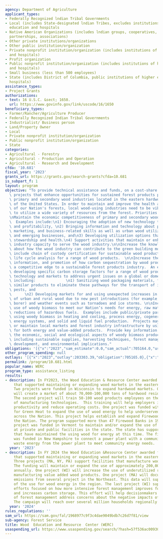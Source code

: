 ```yaml
---
agency: Department of Agriculture
applicant_types:
- Federally Recognized lndian Tribal Governments
- Local (includes State-designated lndian Tribes, excludes institutions of higher
  education and hospitals
- Native American Organizations (includes lndian groups, cooperatives, corporations,
  partnerships, associations)
- Other private institutions/organizations
- Other public institution/organization
- Private nonprofit institution/organization (includes institutions of higher education
  and hospitals)
- Profit organization
- Public nonprofit institution/organization (includes institutions of higher education
  and hospitals)
- Small business (less than 500 employees)
- State (includes District of Columbia, public institutions of higher education and
  hospitals)
assistance_types:
- Project Grants
authorizations:
- text: 16 U.S.C. &sect; 1650.
  url: https://www.govinfo.gov/link/uscode/16/1650
beneficiary_types:
- Farmer/Rancher/Agriculture Producer
- Federally Recognized Indian Tribal Governments
- Industrialist/ Business person
- Land/Property Owner
- Local
- Private nonprofit institution/organization
- Public nonprofit institution/organization
- State
categories:
- Agricultural - Forestry
- Agricultural - Production and Operation
- Agricultural - Research and Development
cfda: '10.681'
fiscal_year: '2023'
grants_url: https://grants.gov/search-grants?cfda=10.681
is_subpart_f: 1
layout: program
objective: "To provide technical assistance and funds, on a cost-share basis, for\
  \ projects that enhance opportunities for sustained forest products production for\
  \ primary and secondary wood industries located in the eastern hardwood forest region\
  \ of the United States. In order to maintain and improve the health and stewardship\
  \ of our Nation's forests, local wood-using industries need to be vibrant and able\
  \ to utilize a wide variety of resources from the forest. Priorities include: \n\
  \nMaintain the economic competitiveness of primary and secondary wood industries.\
  \  Examples include:\n1) Encouraging the adoption of new technology to improve competitiveness\
  \ and profitability, \n2) Bringing information and technology about processing,\
  \ marketing, and business-related skills as well as urban wood utilization to existing\
  \ and emerging businesses, and\n3) Developing utilization options that improve forest\
  \ stewardship and health.\n4) Support activities that maintain or enhance harvesting\
  \ industry capacity to serve the wood industry.\n\nIncrease the knowledge and information\
  \ about how the wood industry can contribute to the green building movement.  Examples\
  \ include chain of custody certification for sustainable wood products as well as\
  \ life cycle analysis for a range of wood products.  \n\nIncrease the knowledge,\
  \ information, and promotion of how carbon sequestration by wood products can provide\
  \ a competitive edge to a sustainable forest products industry.  An example includes\
  \ developing specific carbon storage factors for a range of wood products.\n\nDevelop\
  \ technology and markets to address urgent issues on a global or domestic scale,\
  \ including:              \n1) Sanitizing wood packaging materials, firewood, and\
  \ similar products to eliminate these pathways for the transport of insect and disease\
  \ pests, and                                                                   \
  \      \n2) Developing markets for and using unexpected increases in the volume\
  \ of urban and rural wood due to new pest introductions (for example, emerald ash\
  \ borer) and weather events such as tornadoes and ice storms. \n\nIncrease the sustainable\
  \ use of woody biomass to meet our Nation’s needs for energy, raw materials, and\
  \ reductions of hazardous fuels.  Examples include public/private partnerships for\
  \ using woody biomass in heating and cooling, process energy, cogeneration, district\
  \ energy systems, and solid and liquid fuel production.  Projects may also develop\
  \ or maintain local markets and forest industry infrastructure by using woody biomass\
  \ for both energy and value-added products.  Provide key information to address\
  \ the economic, social and ecological aspects of woody biomass production and use:\
  \ including sustainable supplies, harvesting techniques, forest management, plantation\
  \ development, and environmental implications."
obligations: '[{"x":"2023","sam_estimate":0.0,"sam_actual":705164.0,"usa_spending_actual":705165.0},{"x":"2024","sam_estimate":0.0,"sam_actual":2226108.0,"usa_spending_actual":2226108.0},{"x":"2025","sam_estimate":0.0,"sam_actual":1000000.0,"usa_spending_actual":0.0}]'
other_program_spending: null
outlays: '[{"x":"2023","outlay":203303.39,"obligation":705165.0},{"x":"2024","outlay":72540.0,"obligation":2226108.0},{"x":"2025","outlay":0.0,"obligation":0.0}]'
permalink: /program/10.681.html
popular_name: WERC
program_type: assistance_listing
results:
- description: In FY2023, the Wood Education & Resource Center awarded 5 projects
    that supported maintaining or expanding wood markets in the eastern hardwood region.
    Two projects were funded in Wisconsin to expand hardwood markets. One project
    will create a market of about 70,000-100,000 tons of hardwood residues annually.
    The second project will train 50-100 wood products employees on the use of a variety
    of manufacturing technologies.  This training will help employers increase their
    productivity and reduce operating costs. One project was funded with the Alliance
    for Green Heat to expand the use of wood energy to help underserved communities
    across the Nation. This project helps establish and expand Firewood Banks across
    the Nation. The program supported more than 47 Firewood Banks in 19 states. One
    project was funded in Vermont to maintain and/or expand the use of wood for energy
    at private and public facilities in the state. The state has supported 25 facilities
    that have maintained the using wood for energy at this time. The final project
    was funded in New Hampshire to connect a power plant with a community to use the
    waste energy from the power plant to meet community energy needs.
  year: '2023'
- description: In FY 2024 the Wood Education &Resource Center awarded funds to 6 projects
    that supported maintaining or expanding wood markets in the eastern hardwood region.
    Three projects (MA, NY, PA) support facilities that manufacture wood products.
    The funding will maintain or expand the use of approximately 200,000 tons of wood
    annually. One project (WI) will increase the use of underutilized red maple in
    manufacturing value added wood products. One project (MA) will document air quality
    emissions from several project in the Northeast. This data will support the expansion
    of the use for wood energy in the region. The last project (WI) supports communication
    efforts focused on how more intensive forest management improves forest health
    and increases carbon storage. This effort will help decisionmakers and supporters
    of forest management address concerns about the negative impacts of forest management.
    The campaign will reach over several million households regionally.
  year: '2024'
rules_regulations: ''
sam_url: https://sam.gov/fal/1968977c9f3c4dae9049bdb7c26d7f81/view
sub-agency: Forest Service
title: Wood  Education and Resource  Center (WERC)
usaspending_url: https://www.usaspending.gov/search/?hash=57f536ac00930b489b44998cbd23253a
---
```

